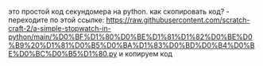 это простой код секундомера на python. как скопировать код? - переходите по этой ссылке: 
https://raw.githubusercontent.com/scratch-craft-2/a-simple-stopwatch-in-python/main/%D0%BF%D1%80%D0%BE%D1%81%D1%82%D0%BE%D0%B9%20%D1%81%D0%B5%D0%BA%D1%83%D0%BD%D0%B4%D0%BE%D0%BC%D0%B5%D1%80.py
и копируем код

